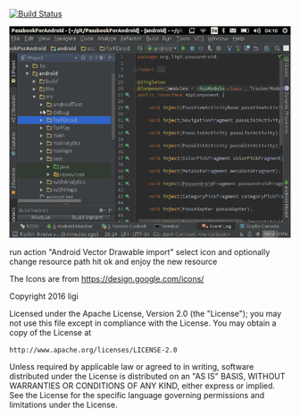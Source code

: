 [![Build Status](https://snap-ci.com/ligi/VectorDrawableImport/branch/master/build_image)](https://snap-ci.com/ligi/VectorDrawableImport/branch/master)

<img src="https://raw.githubusercontent.com/ligi/VectorDrawableImport/master/images/screencast.gif"/>

run action "Android Vector Drawable import"
select icon and optionally change resource path
hit ok and enjoy the new resource

The Icons are from https://design.google.com/icons/

Copyright 2016 ligi

Licensed under the Apache License, Version 2.0 (the "License");
you may not use this file except in compliance with the License.
You may obtain a copy of the License at

    http://www.apache.org/licenses/LICENSE-2.0

Unless required by applicable law or agreed to in writing, software
distributed under the License is distributed on an "AS IS" BASIS,
WITHOUT WARRANTIES OR CONDITIONS OF ANY KIND, either express or implied.
See the License for the specific language governing permissions and
limitations under the License.